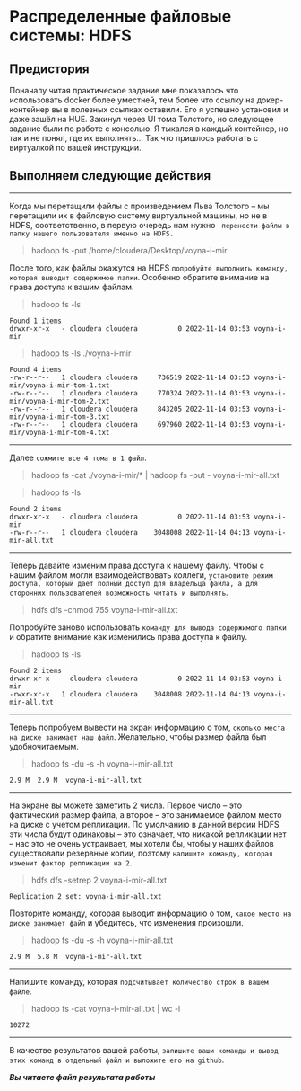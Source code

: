 # Распределенные файловые системы: HDFS

## Предистория
Поначалу читая практическое задание мне показалось что использовать docker более уместней, тем более что ссылку на докер-контейнер вы в полезных ссылках оставили. Его я успешно установил и даже зашёл на HUE. Закинул через UI тома Толстого, но следующее задание были по работе с консолью. Я тыкался в каждый контейнер, но так и не понял, где их выполнять... Так что пришлось работать с виртуалкой по вашей инструкции.

## Выполняем следующие действия
---
Когда мы перетащили файлы с произведением Льва Толстого – мы перетащили их в файловую систему виртуальной машины, но не в HDFS, соответственно, в первую очередь нам нужно ``` перенести файлы в папку нашего пользователя именно на HDFS.```

> hadoop fs -put /home/cloudera/Desktop/voyna-i-mir

После того, как файлы окажутся на HDFS ``` попробуйте выполнить команду, которая выводит содержимое папки ```. Особенно обратите внимание на права доступа к вашим файлам.
> hadoop fs -ls
```
Found 1 items
drwxr-xr-x   - cloudera cloudera          0 2022-11-14 03:53 voyna-i-mir
```

> hadoop fs -ls ./voyna-i-mir
```
Found 4 items
-rw-r--r--   1 cloudera cloudera     736519 2022-11-14 03:53 voyna-i-mir/voyna-i-mir-tom-1.txt
-rw-r--r--   1 cloudera cloudera     770324 2022-11-14 03:53 voyna-i-mir/voyna-i-mir-tom-2.txt
-rw-r--r--   1 cloudera cloudera     843205 2022-11-14 03:53 voyna-i-mir/voyna-i-mir-tom-3.txt
-rw-r--r--   1 cloudera cloudera     697960 2022-11-14 03:53 voyna-i-mir/voyna-i-mir-tom-4.txt
```
---
Далее ```сожмите все 4 тома в 1 файл```.
> hadoop fs -cat ./voyna-i-mir/* | hadoop fs -put - voyna-i-mir-all.txt

> hadoop fs -ls
```
Found 2 items
drwxr-xr-x   - cloudera cloudera          0 2022-11-14 03:53 voyna-i-mir
-rw-r--r--   1 cloudera cloudera    3048008 2022-11-14 04:13 voyna-i-mir-all.txt
```
---
Теперь давайте изменим права доступа к нашему файлу. Чтобы с нашим файлом могли взаимодействовать коллеги, ```установите режим доступа, который дает полный доступ для владельца файла, а для сторонних пользователей возможность читать и выполнять```.
> hdfs dfs -chmod 755 voyna-i-mir-all.txt

Попробуйте заново использовать ```команду для вывода содержимого папки``` и обратите внимание как изменились права доступа к файлу.
> hadoop fs -ls
```
Found 2 items
drwxr-xr-x   - cloudera cloudera          0 2022-11-14 03:53 voyna-i-mir
-rwxr-xr-x   1 cloudera cloudera    3048008 2022-11-14 04:13 voyna-i-mir-all.txt
```
---
Теперь попробуем вывести на экран информацию о том, ```сколько места на диске занимает наш файл```. Желательно, чтобы размер файла был удобночитаемым.
> hadoop fs -du -s -h voyna-i-mir-all.txt
```
2.9 M  2.9 M  voyna-i-mir-all.txt
```
---
На экране вы можете заметить 2 числа. Первое число – это фактический размер файла, а второе – это занимаемое файлом место на диске с учетом репликации. По умолчанию в данной версии HDFS эти числа будут одинаковы – это означает, что никакой репликации нет – нас это не очень устраивает, мы хотели бы, чтобы у наших файлов существовали резервные копии, поэтому ```напишите команду, которая изменит фактор репликации на 2```.
> hdfs dfs -setrep 2 voyna-i-mir-all.txt
```
Replication 2 set: voyna-i-mir-all.txt
```
Повторите команду, которая выводит информацию о том, ```какое место на диске занимает файл``` и убедитесь, что изменения произошли.
> hadoop fs -du -s -h voyna-i-mir-all.txt
```
2.9 M  5.8 M  voyna-i-mir-all.txt
```
---
Напишите команду, которая ```подсчитывает количество строк в вашем файле```.
> hadoop fs -cat voyna-i-mir-all.txt | wc -l
```
10272
```
---
 В качестве результатов вашей работы, ```запишите ваши команды и вывод этих команд в отдельный файл и выложите его на github```.
 
 ***Вы читаете файл результата работы***